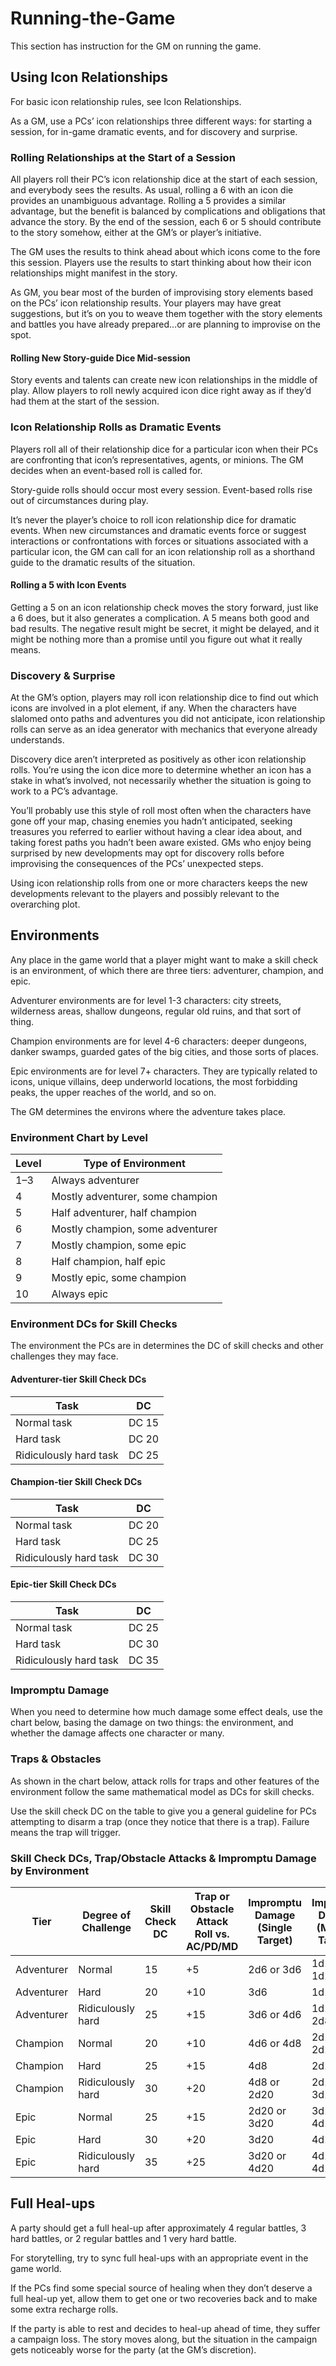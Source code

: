 # Running-the-Game

This section has instruction for the GM on running the game.

## Using Icon Relationships

For basic icon relationship rules, see Icon Relationships.

As a GM, use a PCs’ icon relationships three different ways: for
starting a session, for in-game dramatic events, and for discovery and
surprise.

### Rolling Relationships at the Start of a Session

All players roll their PC’s icon relationship dice at the start of each
session, and everybody sees the results. As usual, rolling a 6 with an
icon die provides an unambiguous advantage. Rolling a 5 provides a
similar advantage, but the benefit is balanced by complications and
obligations that advance the story. By the end of the session, each 6 or
5 should contribute to the story somehow, either at the GM’s or player’s
initiative.

The GM uses the results to think ahead about which icons come to the
fore this session. Players use the results to start thinking about how
their icon relationships might manifest in the story.

As GM, you bear most of the burden of improvising story elements based
on the PCs’ icon relationship results. Your players may have great
suggestions, but it’s on you to weave them together with the story
elements and battles you have already prepared…or are planning to
improvise on the spot.

#### Rolling New Story-guide Dice Mid-session

Story events and talents can create new icon relationships in the middle
of play. Allow players to roll newly acquired icon dice right away as if
they’d had them at the start of the session.

### Icon Relationship Rolls as Dramatic Events

Players roll all of their relationship dice for a particular icon when
their PCs are confronting that icon’s representatives, agents, or
minions. The GM decides when an event-based roll is called for.

Story-guide rolls should occur most every session. Event-based rolls
rise out of circumstances during play.

It’s never the player’s choice to roll icon relationship dice for
dramatic events. When new circumstances and dramatic events force or
suggest interactions or confrontations with forces or situations
associated with a particular icon, the GM can call for an icon
relationship roll as a shorthand guide to the dramatic results of the
situation.

#### Rolling a 5 with Icon Events

Getting a 5 on an icon relationship check moves the story forward, just
like a 6 does, but it also generates a complication. A 5 means both good
and bad results. The negative result might be secret, it might be
delayed, and it might be nothing more than a promise until you figure
out what it really means.

### Discovery & Surprise

At the GM’s option, players may roll icon relationship dice to find out
which icons are involved in a plot element, if any. When the characters
have slalomed onto paths and adventures you did not anticipate, icon
relationship rolls can serve as an idea generator with mechanics that
everyone already understands.

Discovery dice aren’t interpreted as positively as other icon
relationship rolls. You’re using the icon dice more to determine whether
an icon has a stake in what’s involved, not necessarily whether the
situation is going to work to a PC’s advantage.

You’ll probably use this style of roll most often when the characters
have gone off your map, chasing enemies you hadn’t anticipated, seeking
treasures you referred to earlier without having a clear idea about, and
taking forest paths you hadn’t been aware existed. GMs who enjoy being
surprised by new developments may opt for discovery rolls before
improvising the consequences of the PCs’ unexpected steps.

Using icon relationship rolls from one or more characters keeps the new
developments relevant to the players and possibly relevant to the
overarching plot.

## Environments

Any place in the game world that a player might want to make a skill
check is an environment, of which there are three tiers: adventurer,
champion, and epic.

Adventurer environments are for level 1-3 characters: city streets,
wilderness areas, shallow dungeons, regular old ruins, and that sort of
thing.

Champion environments are for level 4-6 characters: deeper dungeons,
danker swamps, guarded gates of the big cities, and those sorts of
places.

Epic environments are for level 7+ characters. They are typically
related to icons, unique villains, deep underworld locations, the most
forbidding peaks, the upper reaches of the world, and so on.

The GM determines the environs where the adventure takes place.

### Environment Chart by Level

| Level | Type of Environment              |
|-------|----------------------------------|
| 1–3   | Always adventurer                |
| 4     | Mostly adventurer, some champion |
| 5     | Half adventurer, half champion   |
| 6     | Mostly champion, some adventurer |
| 7     | Mostly champion, some epic       |
| 8     | Half champion, half epic         |
| 9     | Mostly epic, some champion       |
| 10    | Always epic                      |

### Environment DCs for Skill Checks

The environment the PCs are in determines the DC of skill checks and
other challenges they may face.

#### Adventurer-tier Skill Check DCs

| Task                   | DC    |
|------------------------|-------|
| Normal task            | DC 15 |
| Hard task              | DC 20 |
| Ridiculously hard task | DC 25 |

#### Champion-tier Skill Check DCs

| Task                   | DC    |
|------------------------|-------|
| Normal task            | DC 20 |
| Hard task              | DC 25 |
| Ridiculously hard task | DC 30 |

#### Epic-tier Skill Check DCs

| Task                   | DC    |
|------------------------|-------|
| Normal task            | DC 25 |
| Hard task              | DC 30 |
| Ridiculously hard task | DC 35 |

### Impromptu Damage

When you need to determine how much damage some effect deals, use the
chart below, basing the damage on two things: the environment, and
whether the damage affects one character or many.

### Traps & Obstacles

As shown in the chart below, attack rolls for traps and other features
of the environment follow the same mathematical model as DCs for skill
checks.

Use the skill check DC on the table to give you a general guideline for
PCs attempting to disarm a trap (once they notice that there is a trap).
Failure means the trap will trigger.

### Skill Check DCs, Trap/Obstacle Attacks & Impromptu Damage by Environment

| Tier       | Degree of Challenge | Skill Check DC | Trap or Obstacle Attack Roll vs. AC/PD/MD | Impromptu Damage (Single Target) | Impromptu Damage (Multiple Targets) |
|------------|---------------------|----------------|-------------------------------------------|----------------------------------|-------------------------------------|
| Adventurer | Normal              | 15             | +5                                        | 2d6 or 3d6                       | 1d10 or 1d12                        |
| Adventurer | Hard                | 20             | +10                                       | 3d6                              | 1d12                                |
| Adventurer | Ridiculously hard   | 25             | +15                                       | 3d6 or 4d6                       | 1d12 or 2d8                         |
| Champion   | Normal              | 20             | +10                                       | 4d6 or 4d8                       | 2d10 or 2d12                        |
| Champion   | Hard                | 25             | +15                                       | 4d8                              | 2d12                                |
| Champion   | Ridiculously hard   | 30             | +20                                       | 4d8 or 2d20                      | 2d12 or 3d10                        |
| Epic       | Normal              | 25             | +15                                       | 2d20 or 3d20                     | 3d12 or 4d10                        |
| Epic       | Hard                | 30             | +20                                       | 3d20                             | 4d10                                |
| Epic       | Ridiculously hard   | 35             | +25                                       | 3d20 or 4d20                     | 4d10 or 4d12                        |


## Full Heal-ups

A party should get a full heal-up after approximately 4 regular battles,
3 hard battles, or 2 regular battles and 1 very hard battle.

For storytelling, try to sync full heal-ups with an appropriate event in
the game world.

If the PCs find some special source of healing when they don’t deserve a
full heal-up yet, allow them to get one or two recoveries back and to
make some extra recharge rolls.

If the party is able to rest and decides to heal-up ahead of time, they
suffer a campaign loss. The story moves along, but the situation in the
campaign gets noticeably worse for the party (at the GM’s discretion).
